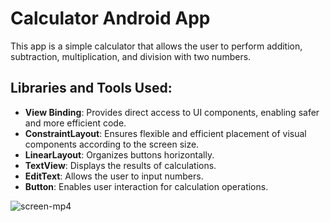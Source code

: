 # Calculator Android App
This app is a simple calculator that allows the user to perform addition, subtraction, multiplication, and division with two numbers.

## **Libraries and Tools Used:**
- **View Binding**: Provides direct access to UI components, enabling safer and more efficient code.
- **ConstraintLayout**: Ensures flexible and efficient placement of visual components according to the screen size.
- **LinearLayout**: Organizes buttons horizontally.
- **TextView**: Displays the results of calculations.
- **EditText**: Allows the user to input numbers.
- **Button**: Enables user interaction for calculation operations.

  
![screen-mp4](https://github.com/user-attachments/assets/eed90081-177c-46c3-9ffb-87ab1700eb4a)



